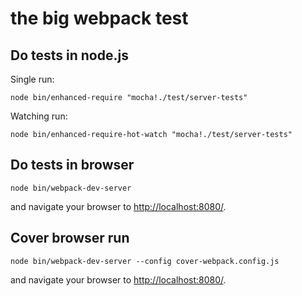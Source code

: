 # the big webpack test

## Do tests in node.js

Single run:

``` text
node bin/enhanced-require "mocha!./test/server-tests"
```

Watching run:

``` text
node bin/enhanced-require-hot-watch "mocha!./test/server-tests"
```

## Do tests in browser

``` text
node bin/webpack-dev-server
```

and navigate your browser to [http://localhost:8080/](http://localhost:8080/).

## Cover browser run

``` text
node bin/webpack-dev-server --config cover-webpack.config.js
```

and navigate your browser to [http://localhost:8080/](http://localhost:8080/).
